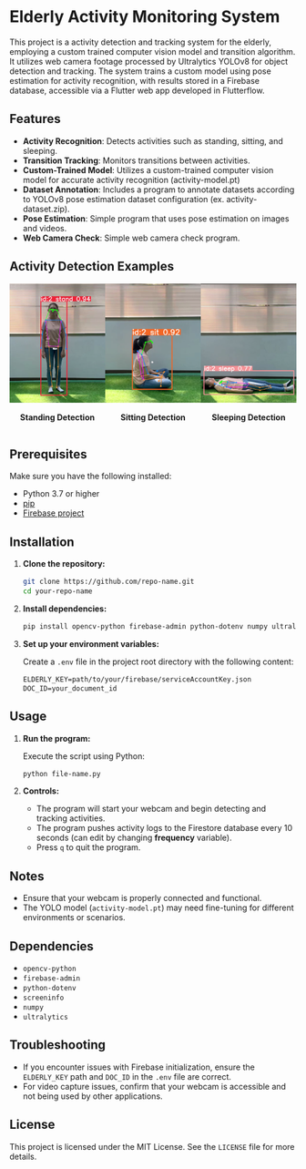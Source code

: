 # Elderly Activity Monitoring System
This project is a activity detection and tracking system for the elderly, employing a custom trained computer vision model and transition algorithm. It utilizes web camera footage processed by Ultralytics YOLOv8 for object detection and tracking. The system trains a custom model using pose estimation for activity recognition, with results stored in a Firebase database, accessible via a Flutter web app developed in Flutterflow.

## Features
- **Activity Recognition**: Detects activities such as standing, sitting, and sleeping.
- **Transition Tracking**: Monitors transitions between activities.
- **Custom-Trained Model**: Utilizes a custom-trained computer vision model for accurate activity recognition (activity-model.pt)
- **Dataset Annotation**: Includes a program to annotate datasets according to YOLOv8 pose estimation dataset configuration (ex. activity-dataset.zip).
- **Pose Estimation**: Simple program that uses pose estimation on images and videos.
- **Web Camera Check**: Simple web camera check program.

## Activity Detection Examples

<div style="display: flex; justify-content: space-evenly;">

  <div style="text-align: center;">
    <img src="examples/stand-example.png" alt="Stand detection" style="width: 200px;">
    <p><strong>Standing Detection</strong></p>
  </div>

  <div style="text-align: center;">
    <img src="examples/sit-example.png" alt="Sit detection" style="width: 200px;">
    <p><strong>Sitting Detection</strong></p>
  </div>

  <div style="text-align: center;">
    <img src="examples/sleep-example.png" alt="Sleep detection" style="width: 200px;">
    <p><strong>Sleeping Detection</strong></p>
  </div>

</div>

## Prerequisites

Make sure you have the following installed:

- Python 3.7 or higher
- [pip](https://pip.pypa.io/en/stable/installation/)
- [Firebase project](https://firebase.google.com/)

## Installation

1. **Clone the repository:**

   ```bash
   git clone https://github.com/repo-name.git
   cd your-repo-name
   ```

2. **Install dependencies:**

   ```bash
   pip install opencv-python firebase-admin python-dotenv numpy ultralytics
   ```

3. **Set up your environment variables:**

   Create a `.env` file in the project root directory with the following content:

   ```env
   ELDERLY_KEY=path/to/your/firebase/serviceAccountKey.json
   DOC_ID=your_document_id
   ```

## Usage

1. **Run the program:**

   Execute the script using Python:

   ```bash
   python file-name.py
   ```

2. **Controls:**

   - The program will start your webcam and begin detecting and tracking activities.
   - The program pushes activity logs to the Firestore database every 10 seconds (can edit by changing **frequency** variable).
   - Press `q` to quit the program.

## Notes

- Ensure that your webcam is properly connected and functional.
- The YOLO model  (`activity-model.pt`) may need fine-tuning for different environments or scenarios.

## Dependencies

- `opencv-python`
- `firebase-admin`
- `python-dotenv`
- `screeninfo`
- `numpy`
- `ultralytics`

## Troubleshooting

- If you encounter issues with Firebase initialization, ensure the `ELDERLY_KEY` path and `DOC_ID` in the `.env` file are correct.
- For video capture issues, confirm that your webcam is accessible and not being used by other applications.

## License

This project is licensed under the MIT License. See the `LICENSE` file for more details.

  

